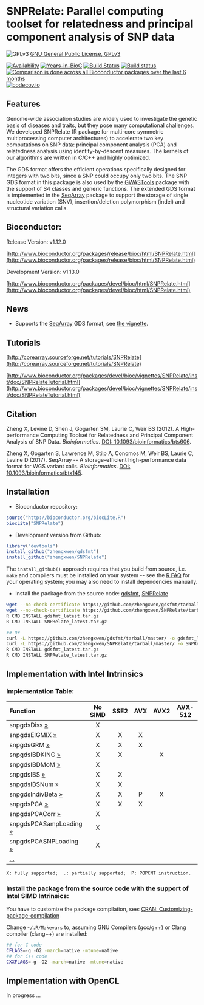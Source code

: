 SNPRelate: Parallel computing toolset for relatedness and principal component analysis of SNP data
====

![GPLv3](http://www.gnu.org/graphics/gplv3-88x31.png)
[GNU General Public License, GPLv3](http://www.gnu.org/copyleft/gpl.html)

[![Availability](http://www.bioconductor.org/shields/availability/release/SNPRelate.svg)](http://www.bioconductor.org/packages/release/bioc/html/SNPRelate.html)
[![Years-in-BioC](http://www.bioconductor.org/shields/years-in-bioc/SNPRelate.svg)](http://www.bioconductor.org/packages/release/bioc/html/SNPRelate.html)
[![Build Status](https://travis-ci.org/zhengxwen/SNPRelate.png)](https://travis-ci.org/zhengxwen/SNPRelate)
[![Build status](https://ci.appveyor.com/api/projects/status/odo1jcrxg65k748g?svg=true)](https://ci.appveyor.com/project/zhengxwen/snprelate)
[![Comparison is done across all Bioconductor packages over the last 6 months](http://www.bioconductor.org/shields/downloads/SNPRelate.svg)](http://www.bioconductor.org/packages/release/bioc/html/SNPRelate.html)
[![codecov.io](https://codecov.io/github/Bioconductor-mirror/SNPRelate/coverage.svg?branch=master)](https://codecov.io/github/Bioconductor-mirror/SNPRelate?branch=master)


## Features

Genome-wide association studies are widely used to investigate the genetic basis of diseases and traits, but they pose many computational challenges. We developed SNPRelate (R package for multi-core symmetric multiprocessing computer architectures) to accelerate two key computations on SNP data: principal component analysis (PCA) and relatedness analysis using identity-by-descent measures. The kernels of our algorithms are written in C/C++ and highly optimized.

The GDS format offers the efficient operations specifically designed for integers with two bits, since a SNP could occupy only two bits. The SNP GDS format in this package is also used by the [GWASTools](http://bioconductor.org/packages/GWASTools) package with the support of S4 classes and generic functions. The extended GDS format is implemented in the [SeqArray](https://github.com/zhengxwen/SeqArray) package to support the storage of single nucleotide variation (SNV), insertion/deletion polymorphism (indel) and structural variation calls.

## Bioconductor:

Release Version: v1.12.0

[http://www.bioconductor.org/packages/release/bioc/html/SNPRelate.html](http://www.bioconductor.org/packages/release/bioc/html/SNPRelate.html)

Development Version: v1.13.0

[http://www.bioconductor.org/packages/devel/bioc/html/SNPRelate.html](http://www.bioconductor.org/packages/devel/bioc/html/SNPRelate.html)


## News

* Supports the [SeqArray](http://bioconductor.org/packages/release/bioc/html/SeqArray.html) GDS format, see [the vignette](http://www.bioconductor.org/packages/release/bioc/vignettes/SeqArray/inst/doc/R_Integration.html#integration-with-snprelate).


## Tutorials

[http://corearray.sourceforge.net/tutorials/SNPRelate](http://corearray.sourceforge.net/tutorials/SNPRelate)

[http://www.bioconductor.org/packages/devel/bioc/vignettes/SNPRelate/inst/doc/SNPRelateTutorial.html](http://www.bioconductor.org/packages/devel/bioc/vignettes/SNPRelate/inst/doc/SNPRelateTutorial.html)


## Citation

Zheng X, Levine D, Shen J, Gogarten SM, Laurie C, Weir BS (2012). A High-performance Computing Toolset for Relatedness and Principal Component Analysis of SNP Data. *Bioinformatics*. [DOI: 10.1093/bioinformatics/bts606](http://dx.doi.org/10.1093/bioinformatics/bts606).

Zheng X, Gogarten S, Lawrence M, Stilp A, Conomos M, Weir BS, Laurie C, Levine D (2017). SeqArray -- A storage-efficient high-performance data format for WGS variant calls. *Bioinformatics*. [DOI: 10.1093/bioinformatics/btx145](http://dx.doi.org/10.1093/bioinformatics/btx145).


## Installation

* Bioconductor repository:
```R
source("http://bioconductor.org/biocLite.R")
biocLite("SNPRelate")
```

* Development version from Github:
```R
library("devtools")
install_github("zhengxwen/gdsfmt")
install_github("zhengxwen/SNPRelate")
```
The `install_github()` approach requires that you build from source, i.e. `make` and compilers must be installed on your system -- see the [R FAQ](http://cran.r-project.org/faqs.html) for your operating system; you may also need to install dependencies manually.


* Install the package from the source code:
[gdsfmt](https://github.com/zhengxwen/gdsfmt/tarball/master),
[SNPRelate](https://github.com/zhengxwen/SNPRelate/tarball/master)
```sh
wget --no-check-certificate https://github.com/zhengxwen/gdsfmt/tarball/master -O gdsfmt_latest.tar.gz
wget --no-check-certificate https://github.com/zhengxwen/SNPRelate/tarball/master -O SNPRelate_latest.tar.gz
R CMD INSTALL gdsfmt_latest.tar.gz
R CMD INSTALL SNPRelate_latest.tar.gz

## Or
curl -L https://github.com/zhengxwen/gdsfmt/tarball/master/ -o gdsfmt_latest.tar.gz
curl -L https://github.com/zhengxwen/SNPRelate/tarball/master/ -o SNPRelate_latest.tar.gz
R CMD INSTALL gdsfmt_latest.tar.gz
R CMD INSTALL SNPRelate_latest.tar.gz
```



## Implementation with Intel Intrinsics

### Implementation Table:

| Function             | No SIMD | SSE2 | AVX | AVX2 | AVX-512 |
|:---------------------|:-------:|:----:|:---:|:----:|:-------:|
| snpgdsDiss [»](http://zhengxwen.github.io/SNPRelate/release/help/snpgdsDiss.html)           | X |
| snpgdsEIGMIX [»](http://zhengxwen.github.io/SNPRelate/release/help/snpgdsEIGMIX.html)        | X | X | X |
| snpgdsGRM [»](http://zhengxwen.github.io/SNPRelate/release/help/snpgdsGRM.html)           | X | X | X |
| snpgdsIBDKING [»](http://zhengxwen.github.io/SNPRelate/release/help/snpgdsIBDKING.html)       | X | X |   | X |
| snpgdsIBDMoM [»](http://zhengxwen.github.io/SNPRelate/release/help/snpgdsIBDMoM.html)        | X |
| snpgdsIBS [»](http://zhengxwen.github.io/SNPRelate/release/help/snpgdsIBS.html)           | X | X |
| snpgdsIBSNum [»](http://zhengxwen.github.io/SNPRelate/release/help/snpgdsIBSNum.html)        | X | X |
| snpgdsIndivBeta [»](http://zhengxwen.github.io/SNPRelate/release/help/snpgdsIndivBeta.html)     | X | X | P | X |
| snpgdsPCA [»](http://zhengxwen.github.io/SNPRelate/release/help/snpgdsPCA.html)           | X | X | X |
| snpgdsPCACorr [»](http://zhengxwen.github.io/SNPRelate/release/help/snpgdsPCACorr.html)       | X |
| snpgdsPCASampLoading [»](http://zhengxwen.github.io/SNPRelate/release/help/snpgdsPCASampLoading.html) | X |
| snpgdsPCASNPLoading [»](http://zhengxwen.github.io/SNPRelate/release/help/snpgdsPCASNPLoading.html) | X |
| [...](http://zhengxwen.github.io/SNPRelate/release/help/00Index.html) |

`X: fully supported;  .: partially supported;  P: POPCNT instruction.`


### Install the package from the source code with the support of Intel SIMD Intrinsics:

You have to customize the package compilation, see: [CRAN: Customizing-package-compilation](http://cran.r-project.org/doc/manuals/r-release/R-admin.html#Customizing-package-compilation)

Change `~/.R/Makevars` to, assuming GNU Compilers (gcc/g++) or Clang compiler (clang++) are installed:
```sh
## for C code
CFLAGS=-g -O2 -march=native -mtune=native
## for C++ code
CXXFLAGS=-g -O2 -march=native -mtune=native
```


## Implementation with OpenCL

In progress ...
